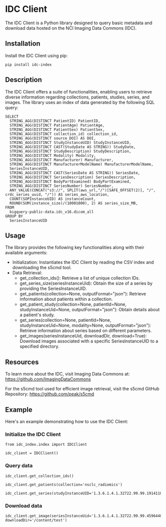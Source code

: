 # IDC Client

The IDC Client is a Python library designed to query basic metadata and download data hosted on the NCI Imaging Data Commons (IDC).

## Installation

Install the IDC Client using pip:
```
pip install idc-index
```
## Description

The IDC Client offers a suite of functionalities, enabling users to retrieve diverse information regarding collections, patients, studies, series, and images. The library uses an index of data generated by the following SQL query:

```
SELECT
  STRING_AGG(DISTINCT PatientID) PatientID,
  STRING_AGG(DISTINCT PatientAge) PatientAge,
  STRING_AGG(DISTINCT PatientSex) PatientSex,
  STRING_AGG(DISTINCT collection_id) collection_id,
  STRING_AGG(DISTINCT source_DOI) AS DOI,
  STRING_AGG(DISTINCT StudyInstanceUID) StudyInstanceUID,
  STRING_AGG(DISTINCT CAST(StudyDate AS STRING)) StudyDate,
  STRING_AGG(DISTINCT StudyDescription) StudyDescription,
  STRING_AGG(DISTINCT Modality) Modality,
  STRING_AGG(DISTINCT Manufacturer) Manufacturer,
  STRING_AGG(DISTINCT ManufacturerModelName) ManufacturerModelName,
  SeriesInstanceUID,
  STRING_AGG(DISTINCT CAST(SeriesDate AS STRING)) SeriesDate,
  STRING_AGG(DISTINCT SeriesDescription) SeriesDescription,
  STRING_AGG(DISTINCT BodyPartExamined) BodyPartExamined,
  STRING_AGG(DISTINCT SeriesNumber) SeriesNumber,
  ANY_VALUE(CONCAT("s3://", SPLIT(aws_url,"/")[SAFE_OFFSET(2)], "/", crdc_series_uuid, "/")) AS series_aws_location,
  COUNT(SOPInstanceUID) AS instanceCount,
  ROUND(SUM(instance_size)/(10001000), 2) AS series_size_MB,
FROM
  bigquery-public-data.idc_v16.dicom_all
GROUP BY
  SeriesInstanceUID

```

## Usage

The library provides the following key functionalities along with their available arguments:

- Initialization: Instantiates the IDC Client by reading the CSV index and downloading the s5cmd tool.
- Data Retrieval:
  - get_collection_ids(): Retrieve a list of unique collection IDs.
  - get_series_size(seriesInstanceUid): Obtain the size of a series by providing the SeriesInstanceUID.
  - get_patients(collection=None, outputFormat="json"): Retrieve information about patients within a collection.
  - get_patient_study(collection=None, patientId=None, studyInstanceUid=None, outputFormat="json"): Obtain details about a patient's study.
  - get_series(collection=None, patientId=None, studyInstanceUid=None, modality=None, outputFormat="json"): Retrieve information about series based on different parameters.
  - get_images(seriesInstanceUid, downloadDir, download=True): Download images associated with a specific SeriesInstanceUID to a specified directory.

## Resources

To learn more about the IDC, visit Imaging Data Commons at: https://github.com/ImagingDataCommons

For the s5cmd tool used for efficient image retrieval, visit the s5cmd GitHub Repository: https://github.com/peak/s5cmd

## Example

Here's an example demonstrating how to use the IDC Client:


### Initialize the IDC Client
```
from idc_index.index import IDCClient
```
```
idc_client = IDCClient()
```
### Query data
```
idc_client.get_collection_ids()
```
```
idc_client.get_patients(collection='nsclc_radiomics')
```
```
idc_client.get_series(studyInstanceUID='1.3.6.1.4.1.32722.99.99.191411096482148278088383576909215626011')
```
### Download data
```
idc_client.get_image(seriesInstanceUid='1.3.6.1.4.1.32722.99.99.459644025247509819689655120845267405', downloadDir='/content/test')
```
